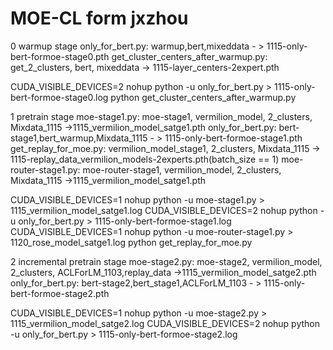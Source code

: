 # MOE-CL form jxzhou

0 warmup stage 
only_for_bert.py: warmup,bert,mixeddata - > 1115-only-bert-formoe-stage0.pth
get_cluster_centers_after_warmup.py: get_2_clusters, bert, mixeddata -> 1115-layer_centers-2expert.pth

CUDA_VISIBLE_DEVICES=2 nohup python -u only_for_bert.py > 1115-only-bert-formoe-stage0.log
python get_cluster_centers_after_warmup.py


1 pretrain stage
moe-stage1.py: moe-stage1, vermilion_model, 2_clusters, Mixdata_1115 ->1115_vermilion_model_satge1.pth
only_for_bert.py: bert-stage1,bert_warmup,Mixdata_1115 - > 1115-only-bert-formoe-stage1.pth
get_replay_for_moe.py: vermilion_model_stage1, 2_clusters, Mixdata_1115 -> 1115-replay_data_vermilion_models-2experts.pth(batch_size == 1)
moe-router-stage1.py: moe-router-stage1, vermilion_model, 2_clusters, Mixdata_1115 ->1115_vermilion_model_satge1.pth


CUDA_VISIBLE_DEVICES=1 nohup python -u moe-stage1.py > 1115_vermilion_model_satge1.log
CUDA_VISIBLE_DEVICES=2 nohup python -u only_for_bert.py > 1115-only-bert-formoe-stage1.log
CUDA_VISIBLE_DEVICES=1 nohup python -u moe-router-stage1.py > 1120_rose_model_satge1.log
python get_replay_for_moe.py


2 incremental pretrain stage
moe-stage2.py: moe-stage2, vermilion_model, 2_clusters, ACLForLM_1103,replay_data ->1115_vermilion_model_satge2.pth
only_for_bert.py: bert-stage2,bert_stage1,ACLForLM_1103 - > 1115-only-bert-formoe-stage2.pth


CUDA_VISIBLE_DEVICES=1 nohup python -u moe-stage2.py > 1115_vermilion_model_satge2.log
CUDA_VISIBLE_DEVICES=2 nohup python -u only_for_bert.py > 1115-only-bert-formoe-stage2.log

